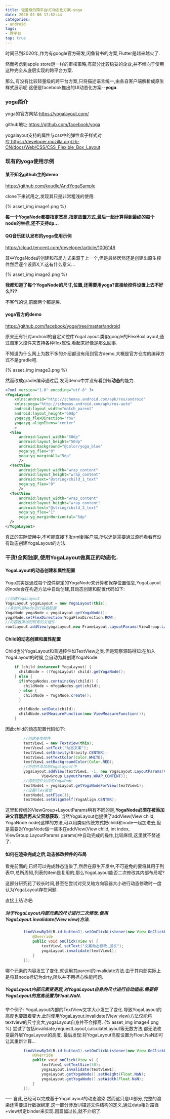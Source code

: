 ```yaml
---
title: 轻量级的跨平台UI动态化方案-yoga
date: 2020-01-06 17:52:44
categories:
- android
tags:
- 跨平台
top: true
---
```

 时间已到2020年,作为有google官方研发,闲鱼背书的方案,Flutter是越来越火了.

 然而考虑到apple store谜一样的审核策略,有部分比较稳妥的企业,并不倾向于使用这种完全从底层实现的跨平台方案.

 那么,有没有比较轻量级的跨平台方案,只将描述语言统一,由各自客户端解析成原生样式展示呢.这便是facebook推出的UI动态化方案--**yoga**.

### yoga简介

yoga的官方网站:https://yogalayout.com/

github地址:https://github.com/facebook/yoga

yogalayout支持的属性与css中的弹性盒子样式对应,https://developer.mozilla.org/zh-CN/docs/Web/CSS/CSS_Flexible_Box_Layout

### 现有的yoga使用示例

#### 某不知名github主的demo
https://github.com/koudle/AndYogaSample

clone下来试用之,发现其只是非常粗浅的使用:

{% asset_img image1.png %}

**每一个YogaNode都要指定宽高,指定放置方式,最后一起计算得到最终的每个node的坐标,还不支持dp...**


#### QQ音乐团队发布的yoga使用示例
https://cloud.tencent.com/developer/article/1006148

其中YogaNode的创建和布局方式来源于上一个,但是最终居然还是创建出原生控件然后逐个设置X,Y.这有什么意义...

{% asset_img image2.png %}

**我都知道了每个YogaNode的尺寸,位置,还需要用yoga?直接给控件设置上去不好么???**

不客气的说,前面两个都是屎.

#### yoga官方的demo
https://github.com/facebook/yoga/tree/master/android

原来还有针对android的自定义控件YogaLayout.类似google的FlexBoxLayout,通过自定义控件来支持各种flex属性,看起来好像是那么回事.

不知道为什么网上为数不多的介绍都没有用到官方demo,大概是官方仓库的编译方式不是gradle吧.

{% asset_img image3.png %}

然而改成gradle编译通过后,发现demo中并没有看到有**动态**的能力.

```xml
<?xml version="1.0" encoding="utf-8" ?>
<YogaLayout
    xmlns:android="http://schemas.android.com/apk/res/android"
    xmlns:yoga="http://schemas.android.com/apk/res-auto"
    android:layout_width="match_parent"
    android:layout_height="60dp"
    yoga:yg_flexDirection="row"
    yoga:yg_alignItems="center"
    >
  <View
      android:layout_width="50dp"
      android:layout_height="50dp"
      android:background="@color/yoga_blue"
      yoga:yg_flex="0"
      yoga:yg_marginAll="5dp"
      />
  <TextView
      android:layout_width="wrap_content"
      android:layout_height="wrap_content"
      android:text="@string/child_1_text"
      yoga:yg_flex="0"
      />
  <TextView
      android:layout_width="wrap_content"
      android:layout_height="wrap_content"
      android:text="@string/child_2_text"
      yoga:yg_flex="1"
      yoga:yg_marginHorizontal="5dp"
  />
</YogaLayout>
```

真正的实际使用中,不可能直接下发xml到客户端,所以还是需要通过源码看看有没有动态创建YogaLayout的方法.

### 干货!全网独家,使用YogaLayout做真正的动态化.

#### YogaLayout的动态创建和属性配置

Yoga其实是通过每个控件绑定的YogaNode来计算和保存位置信息,YogaLayout的node会在构造方法中自动创建,其动态创建和配置代码如下:
```java
//创建YogaLayout
YogaLayout yogaLayout = new YogaLayout(this);
//拿到内部Node进行容器配置
YogaNode yogaNode = yogaLayout.getYogaNode();
yogaNode.setFlexDirection(YogaFlexDirection.ROW);
//将容器添加到现有的父组件
rootLayout.addView(yogaLayout,new FrameLayout.LayoutParams(ViewGroup.LayoutParams.MATCH_PARENT, ViewGroup.LayoutParams.WRAP_CONTENT));
```

#### Child的动态创建和属性配置

Child也分YogaLayout和普通控件如TextView之类.但是观察源码得知:在加入YogaLayout的时候,会自动为其创建YogaNode.
```java
    if (child instanceof YogaLayout) {
      childNode = ((YogaLayout) child).getYogaNode();
    } else {
      if(mYogaNodes.containsKey(child)) {
        childNode = mYogaNodes.get(child);
      } else {
        childNode = YogaNode.create();
      }

      childNode.setData(child);
      childNode.setMeasureFunction(new ViewMeasureFunction());
    }
```
因此child的动态配置代码如下:
```java
        //创建基本控件
        textView1 = new TextView(this);
        textView1.setText("动态文案");
        textView1.setGravity(Gravity.CENTER);
        textView1.setTextColor(Color.WHITE);
        textView1.setBackgroundColor(Color.RED);
        //将控件添加到YogaLayout中
        yogaLayout.addView(textView1, -1, new YogaLayout.LayoutParams(ViewGroup.LayoutParams.WRAP_CONTENT,
                ViewGroup.LayoutParams.WRAP_CONTENT));
        //得到控件对应的YogaNode
        textNode1 = yogaLayout.getYogaNodeForView(textView1);
        //设置Flex属性
        textNode1.setFlex(1);
        textNode1.setAlignSelf(YogaAlign.CENTER);
```
这里和传统的ViewGroup+LayoutParams稍有不同的是,**YogaNode必须在被添加进父容器后再从父容器获取**.
当然YogaLayout也提供了addView(View child, YogaNode node)这样的方法,可以用类似传统方式把child和node一起加进去,但是需要对YogaNode做一些本在addView(View child, int index, ViewGroup.LayoutParams params)中自动完成的操作,比较麻烦,这里就不赘述了.

#### 如何在渲染完成之后,动态修改控件的布局

看完前面的,已经可以完成静态渲染了,然后在原生开发中,不可避免的要将其用于列表中,总所周知,列表的item是复用的,那么YogaLayout能否二次修改其内部布局呢?

这部分研究花了较长时间,甚至在尝试对交叉轴方向容器大小进行动态修改时一度认为YogaLayout存在问题.

直接上结论吧:
##### 对于YogaLayout内部元素的尺寸进行二次修改.使用YogaLayout.invalidate(View view)方法.
```java
        findViewById(R.id.button1).setOnClickListener(new View.OnClickListener() {
            @Override
            public void onClick(View v) {
                textView1.setText("文案动态修改,加长");
                yogaLayout.invalidate(textView1);
            }
        });
```
哪个元素的内容发生了变化,就调用其parent的invalidate方法.由于其内部实际上是将其node标记为dirty,所以并不用担心性能问题.

##### YogaLayout内部元素变更后,对YogaLayout自身的尺寸进行自动适应.需要将YogaLayout的宽高设置为Float.NaN.
举个例子:
YogaLayout内部的TextView文字大小发生了变化.导致YogaLayout的高度也要跟着变大.此时使用YogaLayout.invalidate(View view)方法仅能将textview的尺寸变大,yogaLayout自身并不会撑高.
{% asset_img image4.png %}
尝试了包括invalidate,requestLayout,calculateLayout等无数方法,都无法改变最外层YogaLayout的高度.
最后发现:将YogaLayout高度设置为Float.NaN即可让其重新计算...
```java
        findViewById(R.id.button1).setOnClickListener(new View.OnClickListener() {
            @Override
            public void onClick(View v) {
                textView1.setTextSize(30);
                yogaLayout.invalidate(textView1);
                yogaLayout.getYogaNode().setHeight(Float.NaN);
                yogaLayout.getYogaNode().setWidth(Float.NaN);
            }
        });
```

—–
自此,已经可以完成基于YogaLayout的动态渲染.然而这只是UI部分,完整的渲染还需要进行数据绑定.这一部分涉及UI描述文件结构的定义,通过data相对路径+view绑定binder来实现.因篇幅过长,就不介绍了.
